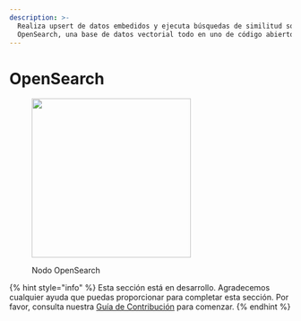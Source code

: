 ```yaml
---
description: >-
  Realiza upsert de datos embedidos y ejecuta búsquedas de similitud sobre consultas usando
  OpenSearch, una base de datos vectorial todo en uno de código abierto.
---
```


# OpenSearch

<figure><img src="../../../.gitbook/assets/image--162-.png" alt="" width="284"><figcaption><p>Nodo OpenSearch</p></figcaption></figure>

{% hint style="info" %}
Esta sección está en desarrollo. Agradecemos cualquier ayuda que puedas proporcionar para completar esta sección. Por favor, consulta nuestra [Guía de Contribución](../../../contributing/) para comenzar.
{% endhint %}
